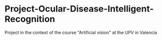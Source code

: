 # Project-Ocular-Disease-Intelligent-Recognition
Project in the context of the course "Artificial vision" at the UPV in Valencia
